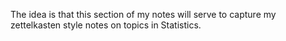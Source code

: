 The idea is that this section of my notes will serve to capture my zettelkasten style notes on topics in Statistics. 